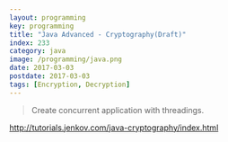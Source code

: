 ```yaml
---
layout: programming
key: programming
title: "Java Advanced - Cryptography(Draft)"
index: 233
category: java
image: /programming/java.png
date: 2017-03-03
postdate: 2017-03-03
tags: [Encryption, Decryption]
---
```


> Create concurrent application with threadings.


http://tutorials.jenkov.com/java-cryptography/index.html
